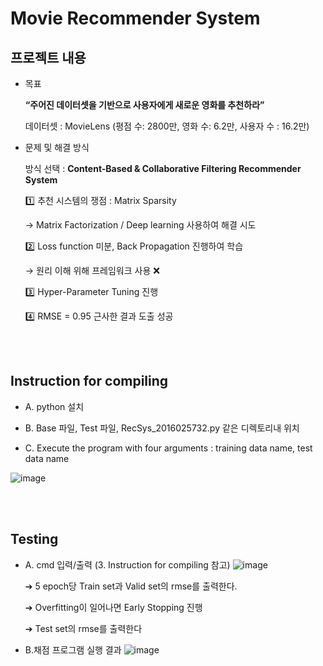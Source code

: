 # Movie Recommender System  


## 프로젝트 내용
- 목표
    
    **“주어진 데이터셋을 기반으로 사용자에게 새로운 영화를 추천하라”**
    
    데이터셋 : MovieLens (평점 수: 2800만, 영화 수: 6.2만, 사용자 수 : 16.2만)
    
    
- 문제 및 해결 방식
    
    방식 선택 : **Content-Based & Collaborative Filtering Recommender System**
    
    1️⃣ 추천 시스템의 쟁점 : Matrix Sparsity
    
    → Matrix Factorization / Deep learning 사용하여 해결 시도
    
    2️⃣ Loss function 미분, Back Propagation 진행하여 학습
    
    → 원리 이해 위해 프레임워크 사용 ❌
    
    3️⃣ Hyper-Parameter Tuning 진행
    
    4️⃣ RMSE = 0.95 근사한 결과 도출 성공
    
<br></br>
## Instruction for compiling


- A. python 설치

- B. Base 파일, Test 파일, RecSys_2016025732.py 같은 디렉토리내 위치

- C. Execute the program with four arguments : training data name, test data name

![image](https://user-images.githubusercontent.com/48303178/159904814-9bc6fb29-5523-4e5f-bc0b-4e4fe409895b.png)

<br></br>
## Testing

- A. cmd 입력/출력 (3. Instruction for compiling 참고)
![image](https://user-images.githubusercontent.com/48303178/159905289-d11fc51f-7cc9-4312-b138-484699eb11bb.png)

    ➔ 5 epoch당 Train set과 Valid set의 rmse를 출력한다.

    ➔ Overfitting이 일어나면 Early Stopping 진행

    ➔ Test set의 rmse를 출력한다

- B.채점 프로그램 실행 결과
![image](https://user-images.githubusercontent.com/48303178/159905302-87c6b037-1d81-41a0-81d1-e0a6c6c8626a.png)
